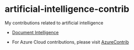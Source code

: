 # artificial-intelligence-contrib
My contributions related to artificial intelligence



- [Document Intelligence](./document-intelligence)

- For Azure Cloud contributions, please visit [AzureContrib](https://github.com/luisfeliz79/AzureContrib)
